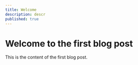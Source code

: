 ```yaml
---
title: Welcome
description: descr
published: true
---
```


# Welcome to the first blog post

This is the content of the first blog post.

